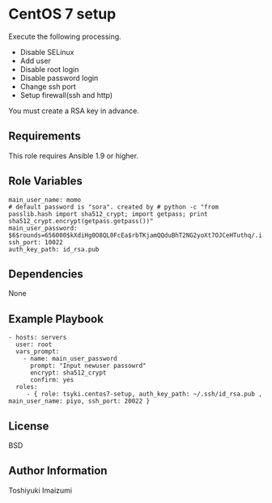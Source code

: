 CentOS 7 setup
=========

Execute the following processing.

* Disable SELinux
* Add user
* Disable root login
* Disable password login
* Change ssh port
* Setup firewall(ssh and http)

You must create a RSA key in advance.

Requirements
------------

This role requires Ansible 1.9 or higher.

Role Variables
--------------

```
main_user_name: momo
# default password is "sora". created by # python -c "from passlib.hash import sha512_crypt; import getpass; print sha512_crypt.encrypt(getpass.getpass())"
main_user_password: $6$rounds=656000$kXdiHg0O8QL0FcEa$rbTKjamQQduBhT2NG2yoXt7OJCeHTuthq/.i.ALT4ViVhpldcLcWDQWe41sTdBor294gIhv5Nsl3fCJIC33V50 
ssh_port: 10022
auth_key_path: id_rsa.pub

```

Dependencies
------------

None

Example Playbook
----------------

    - hosts: servers
      user: root
      vars_prompt:
        - name: main_user_password
          prompt: "Input newuser passowrd"
          encrypt: sha512_crypt
          confirm: yes
      roles:
         - { role: tsyki.centos7-setup, auth_key_path: ~/.ssh/id_rsa.pub , main_user_name: piyo, ssh_port: 20022 }

License
-------

BSD

Author Information
------------------

Toshiyuki Imaizumi
